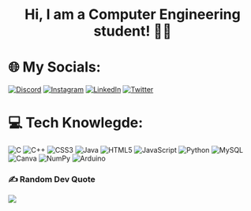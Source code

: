 <h1 align="center">Hi, I am a Computer Engineering student! 🧑‍💻</h1>


# 🌐 My Socials:
[![Discord](https://img.shields.io/badge/Discord-%237289DA.svg?logo=discord&logoColor=white)](https://discord.gg/5422) [![Instagram](https://img.shields.io/badge/Instagram-%23E4405F.svg?logo=Instagram&logoColor=white)](https://instagram.com/aadil0904) [![LinkedIn](https://img.shields.io/badge/LinkedIn-%230077B5.svg?logo=linkedin&logoColor=white)](https://linkedin.com/in/aadil0904) [![Twitter](https://img.shields.io/badge/Twitter-%231DA1F2.svg?logo=Twitter&logoColor=white)](https://twitter.com/aadil0904) 

# 💻 Tech Knowlegde:
![C](https://img.shields.io/badge/c-%2300599C.svg?style=flat&logo=c&logoColor=white) ![C++](https://img.shields.io/badge/c++-%2300599C.svg?style=flat&logo=c%2B%2B&logoColor=white) ![CSS3](https://img.shields.io/badge/css3-%231572B6.svg?style=flat&logo=css3&logoColor=white) ![Java](https://img.shields.io/badge/java-%23ED8B00.svg?style=flat&logo=java&logoColor=white) ![HTML5](https://img.shields.io/badge/html5-%23E34F26.svg?style=flat&logo=html5&logoColor=white) ![JavaScript](https://img.shields.io/badge/javascript-%23323330.svg?style=flat&logo=javascript&logoColor=%23F7DF1E) ![Python](https://img.shields.io/badge/python-3670A0?style=flat&logo=python&logoColor=ffdd54) ![MySQL](https://img.shields.io/badge/mysql-%2300f.svg?style=flat&logo=mysql&logoColor=white) ![Canva](https://img.shields.io/badge/Canva-%2300C4CC.svg?style=flat&logo=Canva&logoColor=white) ![NumPy](https://img.shields.io/badge/numpy-%23013243.svg?style=flat&logo=numpy&logoColor=white) ![Arduino](https://img.shields.io/badge/-Arduino-00979D?style=flat&logo=Arduino&logoColor=white)

### ✍️ Random Dev Quote
![](https://quotes-github-readme.vercel.app/api?type=vetical&theme=tokyonight)
